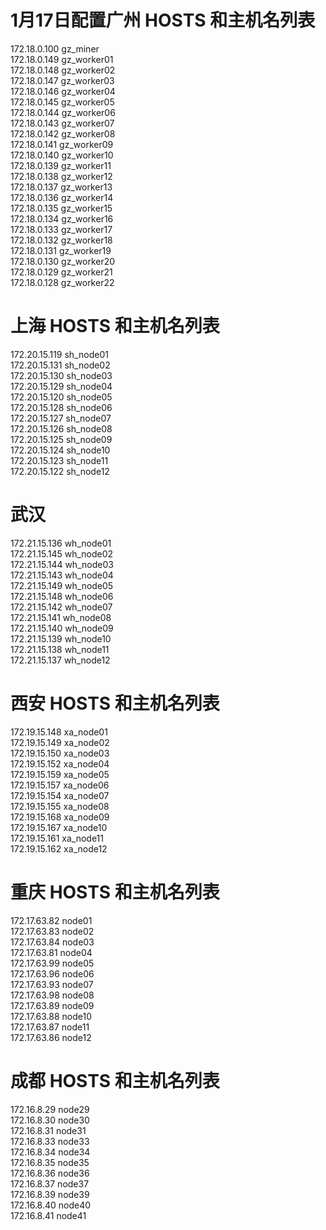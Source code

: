 
# 1月17日配置广州 HOSTS 和主机名列表
172.18.0.100 gz_miner  
172.18.0.149 gz_worker01  
172.18.0.148 gz_worker02  
172.18.0.147 gz_worker03  
172.18.0.146 gz_worker04  
172.18.0.145 gz_worker05  
172.18.0.144 gz_worker06  
172.18.0.143 gz_worker07   
172.18.0.142 gz_worker08  
172.18.0.141 gz_worker09  
172.18.0.140 gz_worker10  
172.18.0.139 gz_worker11  
172.18.0.138 gz_worker12  
172.18.0.137 gz_worker13  
172.18.0.136 gz_worker14  
172.18.0.135 gz_worker15  
172.18.0.134 gz_worker16  
172.18.0.133 gz_worker17  
172.18.0.132 gz_worker18   
172.18.0.131 gz_worker19  
172.18.0.130 gz_worker20  
172.18.0.129 gz_worker21   
172.18.0.128 gz_worker22  
  
# 上海 HOSTS 和主机名列表

172.20.15.119	sh_node01  
172.20.15.131	sh_node02  
172.20.15.130	sh_node03  
172.20.15.129	sh_node04  
172.20.15.120	sh_node05  
172.20.15.128	sh_node06  
172.20.15.127	sh_node07  
172.20.15.126	sh_node08  
172.20.15.125	sh_node09  
172.20.15.124	sh_node10   
172.20.15.123	sh_node11  
172.20.15.122	sh_node12  
  
# 武汉 
 
172.21.15.136	wh_node01   
172.21.15.145	wh_node02   
172.21.15.144	wh_node03   
172.21.15.143	wh_node04   
172.21.15.149	wh_node05   
172.21.15.148	wh_node06    
172.21.15.142	wh_node07   
172.21.15.141	wh_node08   
172.21.15.140	wh_node09  
172.21.15.139	wh_node10    
172.21.15.138	wh_node11   
172.21.15.137	wh_node12  
   
# 西安 HOSTS 和主机名列表

172.19.15.148	xa_node01  
172.19.15.149	xa_node02  
172.19.15.150	xa_node03  
172.19.15.152	xa_node04  
172.19.15.159	xa_node05  
172.19.15.157	xa_node06  
172.19.15.154	xa_node07  
172.19.15.155	xa_node08  
172.19.15.168	xa_node09  
172.19.15.167	xa_node10  
172.19.15.161	xa_node11  
172.19.15.162	xa_node12  
 

# 重庆 HOSTS 和主机名列表

172.17.63.82	node01   
172.17.63.83	node02   
172.17.63.84	node03   
172.17.63.81	node04   
172.17.63.99	node05   
172.17.63.96	node06   
172.17.63.93	node07   
172.17.63.98	node08   
172.17.63.89	node09    
172.17.63.88	node10   
172.17.63.87	node11   
172.17.63.86	node12   
 
# 成都 HOSTS 和主机名列表

172.16.8.29	node29   
172.16.8.30	node30    
172.16.8.31	node31    
172.16.8.33	node33    
172.16.8.34	node34    
172.16.8.35	node35    
172.16.8.36	node36    
172.16.8.37	node37    
172.16.8.39	node39    
172.16.8.40	node40    
172.16.8.41	node41    

